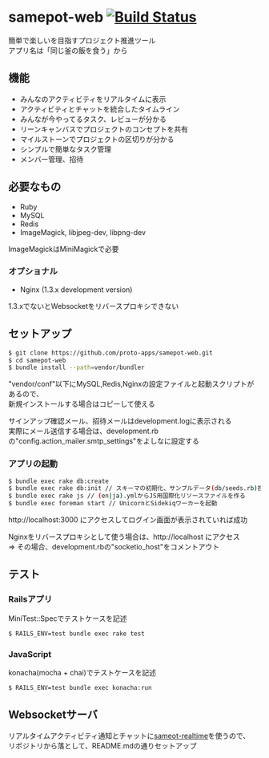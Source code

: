 # samepot-web [![Build Status](https://travis-ci.org/proto-apps/samepot-web.png?branch=master)](https://travis-ci.org/proto-apps/samepot)

簡単で楽しいを目指すプロジェクト推進ツール  
アプリ名は「同じ釜の飯を食う」から


## 機能

* みんなのアクティビティをリアルタイムに表示
* アクティビティとチャットを統合したタイムライン
* みんなが今やってるタスク、レビューが分かる
* リーンキャンバスでプロジェクトのコンセプトを共有
* マイルストーンでプロジェクトの区切りが分かる
* シンプルで簡単なタスク管理
* メンバー管理、招待


## 必要なもの

* Ruby
* MySQL
* Redis
* ImageMagick, libjpeg-dev, libpng-dev

ImageMagickはMiniMagickで必要

### オプショナル

* Nginx (1.3.x development version)

1.3.xでないとWebsocketをリバースプロキシできない


## セットアップ

```sh
$ git clone https://github.com/proto-apps/samepot-web.git
$ cd samepot-web
$ bundle install --path=vendor/bundler
```

"vendor/conf"以下にMySQL,Redis,Nginxの設定ファイルと起動スクリプトがあるので、  
新規インストールする場合はコピーして使える

サインアップ確認メール、招待メールはdevelopment.logに表示される  
実際にメール送信する場合は、development.rbの"config.action_mailer.smtp_settings"をよしなに設定する

### アプリの起動

```sh
$ bundle exec rake db:create
$ bundle exec rake db:init // スキーマの初期化、サンプルデータ(db/seeds.rb)投入
$ bundle exec rake js // (en|ja).ymlからJS用国際化リソースファイルを作る
$ bundle exec foreman start // UnicornとSidekiqワーカーを起動
```

http://localhost:3000 にアクセスしてログイン画面が表示されていれば成功

Nginxをリバースプロキシとして使う場合は、http://localhost にアクセス  
  => その場合、development.rbの"socketio_host"をコメントアウト


## テスト

### Railsアプリ

MiniTest::Specでテストケースを記述

```sh
$ RAILS_ENV=test bundle exec rake test
```

### JavaScript

konacha(mocha + chai)でテストケースを記述

```sh
$ RAILS_ENV=test bundle exec konacha:run
```


## Websocketサーバ

リアルタイムアクティビティ通知とチャットに[sameot-realtime](https://github.com/proto-apps/samepot-realtime)を使うので、  
リポジトリから落として、README.mdの通りセットアップ
